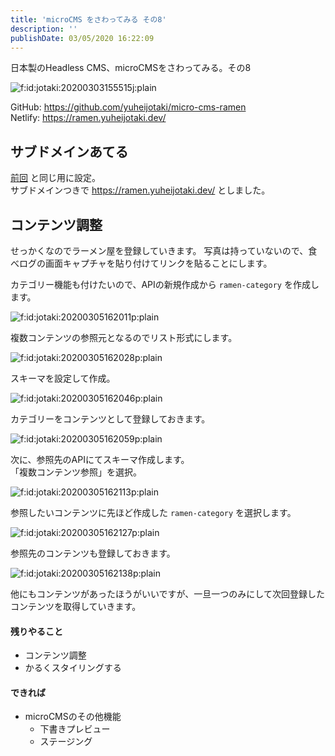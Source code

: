 ```yaml
---
title: 'microCMS をさわってみる その8'
description: ''
publishDate: 03/05/2020 16:22:09
---
```


<p>日本製のHeadless CMS、microCMSをさわってみる。その8</p>

<p><span itemscope itemtype="http://schema.org/Photograph"><img src="https://cdn-ak.f.st-hatena.com/images/fotolife/j/jotaki/20200303/20200303155515.jpg" alt="f:id:jotaki:20200303155515j:plain" title="f:id:jotaki:20200303155515j:plain" class="hatena-fotolife" itemprop="image"></span></p>

<p>GitHub: <a href="https://github.com/yuheijotaki/micro-cms-ramen">https://github.com/yuheijotaki/micro-cms-ramen</a><br />
Netlify: <a href="https://ramen.yuheijotaki.dev/">https://ramen.yuheijotaki.dev/</a></p>

<h2>サブドメインあてる</h2>

<p><a href="https://jtk.hatenablog.com/entry/2020/02/26/102122">前回</a> と同じ用に設定。<br />
サブドメインつきで <a href="https://ramen.yuheijotaki.dev/">https://ramen.yuheijotaki.dev/</a> としました。</p>

<h2>コンテンツ調整</h2>

<p>せっかくなのでラーメン屋を登録していきます。
写真は持っていないので、食べログの画面キャプチャを貼り付けてリンクを貼ることにします。</p>

<p>カテゴリー機能も付けたいので、APIの新規作成から <code>ramen-category</code> を作成します。</p>

<p><span itemscope itemtype="http://schema.org/Photograph"><img src="/images/hatena/20200305162011.png" alt="f:id:jotaki:20200305162011p:plain" title="f:id:jotaki:20200305162011p:plain" class="hatena-fotolife" itemprop="image"></span></p>

<p>複数コンテンツの参照元となるのでリスト形式にします。</p>

<p><span itemscope itemtype="http://schema.org/Photograph"><img src="/images/hatena/20200305162028.png" alt="f:id:jotaki:20200305162028p:plain" title="f:id:jotaki:20200305162028p:plain" class="hatena-fotolife" itemprop="image"></span></p>

<p>スキーマを設定して作成。</p>

<p><span itemscope itemtype="http://schema.org/Photograph"><img src="/images/hatena/20200305162046.png" alt="f:id:jotaki:20200305162046p:plain" title="f:id:jotaki:20200305162046p:plain" class="hatena-fotolife" itemprop="image"></span></p>

<p>カテゴリーをコンテンツとして登録しておきます。</p>

<p><span itemscope itemtype="http://schema.org/Photograph"><img src="/images/hatena/20200305162059.png" alt="f:id:jotaki:20200305162059p:plain" title="f:id:jotaki:20200305162059p:plain" class="hatena-fotolife" itemprop="image"></span></p>

<p>次に、参照先のAPIにてスキーマ作成します。<br />
「複数コンテンツ参照」を選択。</p>

<p><span itemscope itemtype="http://schema.org/Photograph"><img src="/images/hatena/20200305162113.png" alt="f:id:jotaki:20200305162113p:plain" title="f:id:jotaki:20200305162113p:plain" class="hatena-fotolife" itemprop="image"></span></p>

<p>参照したいコンテンツに先ほど作成した <code>ramen-category</code> を選択します。</p>

<p><span itemscope itemtype="http://schema.org/Photograph"><img src="/images/hatena/20200305162127.png" alt="f:id:jotaki:20200305162127p:plain" title="f:id:jotaki:20200305162127p:plain" class="hatena-fotolife" itemprop="image"></span></p>

<p>参照先のコンテンツも登録しておきます。</p>

<p><span itemscope itemtype="http://schema.org/Photograph"><img src="/images/hatena/20200305162138.png" alt="f:id:jotaki:20200305162138p:plain" title="f:id:jotaki:20200305162138p:plain" class="hatena-fotolife" itemprop="image"></span></p>

<p>他にもコンテンツがあったほうがいいですが、一旦一つのみにして次回登録したコンテンツを取得していきます。</p>

<h4>残りやること</h4>

<ul>
<li>コンテンツ調整</li>
<li>かるくスタイリングする</li>
</ul>

<h4>できれば</h4>

<ul>
<li>microCMSのその他機能

<ul>
<li>下書きプレビュー</li>
<li>ステージング</li>
</ul>
</li>
</ul>
